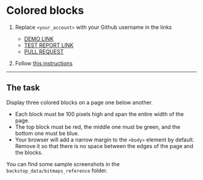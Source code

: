 # Colored blocks
1. Replace `<your_account>` with your Github username in the links
    - [DEMO LINK](https://Andreas-Just.github.io/layout_colored-blocks/)
    - [TEST REPORT LINK](https://Andreas-Just.github.io/layout_colored-blocks/report/html_report/)
    - [PULL REQUEST](https://github.com/mate-academy/layout_colored-blocks/pull/349/files)

2. Follow [this instructions](https://mate-academy.github.io/layout_task-guideline/)
___

## The task
Display three colored blocks on a page one below another.

- Each block must be 100 pixels high and span the entire width of the page.
- The top block must be red, the middle one must be green, and the bottom one must be blue.
- Your browser will add a narrow margin to the `<body>` element by default. Remove it so that there is no space between the edges of the page and the blocks.

You can find some sample screenshots in the `backstop_data/bitmaps_reference` folder.
